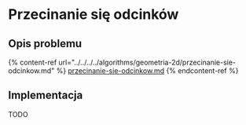 # Przecinanie się odcinków

## Opis problemu

{% content-ref url="../../../../algorithms/geometria-2d/przecinanie-sie-odcinkow.md" %}
[przecinanie-sie-odcinkow.md](../../../../algorithms/geometria-2d/przecinanie-sie-odcinkow.md)
{% endcontent-ref %}

## Implementacja

TODO
